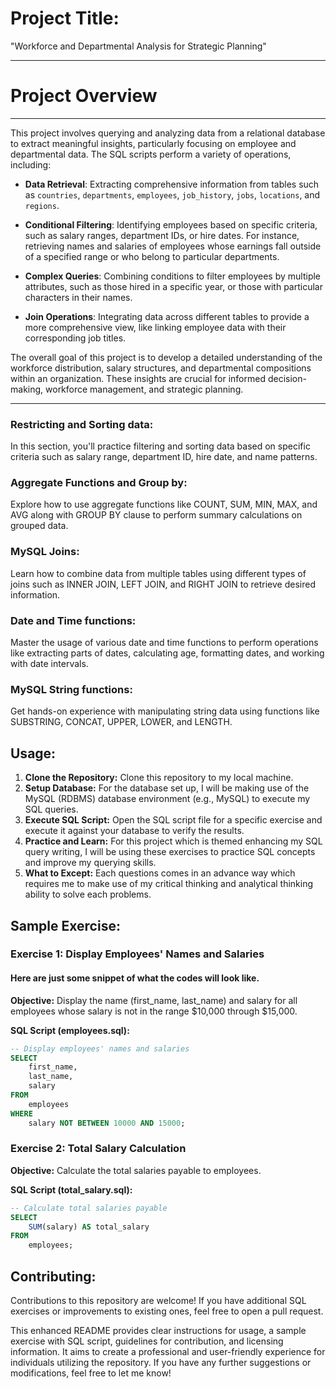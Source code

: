 # **Project Title:**

"Workforce and Departmental Analysis for Strategic Planning"

---

# Project Overview
---

This project involves querying and analyzing data from a relational database to extract meaningful insights, particularly focusing on employee and departmental data. The SQL scripts perform a variety of operations, including:

- **Data Retrieval**: Extracting comprehensive information from tables such as `countries`, `departments`, `employees`, `job_history`, `jobs`, `locations`, and `regions`.
  
- **Conditional Filtering**: Identifying employees based on specific criteria, such as salary ranges, department IDs, or hire dates. For instance, retrieving names and salaries of employees whose earnings fall outside of a specified range or who belong to particular departments.

- **Complex Queries**: Combining conditions to filter employees by multiple attributes, such as those hired in a specific year, or those with particular characters in their names.

- **Join Operations**: Integrating data across different tables to provide a more comprehensive view, like linking employee data with their corresponding job titles.

The overall goal of this project is to develop a detailed understanding of the workforce distribution, salary structures, and departmental compositions within an organization. These insights are crucial for informed decision-making, workforce management, and strategic planning.

---

### Restricting and Sorting data:
In this section, you'll practice filtering and sorting data based on specific criteria such as salary range, department ID, hire date, and name patterns.

### Aggregate Functions and Group by:
Explore how to use aggregate functions like COUNT, SUM, MIN, MAX, and AVG along with GROUP BY clause to perform summary calculations on grouped data.

### MySQL Joins:
Learn how to combine data from multiple tables using different types of joins such as INNER JOIN, LEFT JOIN, and RIGHT JOIN to retrieve desired information.

### Date and Time functions:
Master the usage of various date and time functions to perform operations like extracting parts of dates, calculating age, formatting dates, and working with date intervals.

### MySQL String functions:
Get hands-on experience with manipulating string data using functions like SUBSTRING, CONCAT, UPPER, LOWER, and LENGTH.

## Usage:
1. **Clone the Repository:** Clone this repository to my local machine.
2. **Setup Database:** For the database set up, I will be making use of the MySQL (RDBMS) database environment (e.g., MySQL) to execute my SQL queries.
3. **Execute SQL Script:** Open the SQL script file for a specific exercise and execute it against your database to verify the results.
4. **Practice and Learn:** For this project which is themed enhancing my SQL query writing, I will be using these exercises to practice SQL concepts and improve my querying skills.
5. **What to Except:** Each questions comes in an advance way which requires me to make use of my critical thinking and analytical thinking ability to solve each problems.
## Sample Exercise:

### Exercise 1: Display Employees' Names and Salaries
#### Here are just some snippet of what the codes will look like.
**Objective:** Display the name (first_name, last_name) and salary for all employees whose salary is not in the range $10,000 through $15,000.

**SQL Script (employees.sql):**
```sql
-- Display employees' names and salaries
SELECT 
    first_name,
    last_name,
    salary
FROM 
    employees
WHERE 
    salary NOT BETWEEN 10000 AND 15000;
```

### Exercise 2: Total Salary Calculation
**Objective:** Calculate the total salaries payable to employees.

**SQL Script (total_salary.sql):**
```sql
-- Calculate total salaries payable
SELECT 
    SUM(salary) AS total_salary
FROM 
    employees;
```

## Contributing:
Contributions to this repository are welcome! If you have additional SQL exercises or improvements to existing ones, feel free to open a pull request.


This enhanced README provides clear instructions for usage, a sample exercise with SQL script, guidelines for contribution, and licensing information. It aims to create a professional and user-friendly experience for individuals utilizing the repository. If you have any further suggestions or modifications, feel free to let me know!

